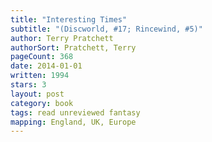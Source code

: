 ```yaml
---
title: "Interesting Times"
subtitle: "(Discworld, #17; Rincewind, #5)"
author: Terry Pratchett
authorSort: Pratchett, Terry
pageCount: 368
date: 2014-01-01
written: 1994
stars: 3
layout: post
category: book
tags: read unreviewed fantasy
mapping: England, UK, Europe
---
```

